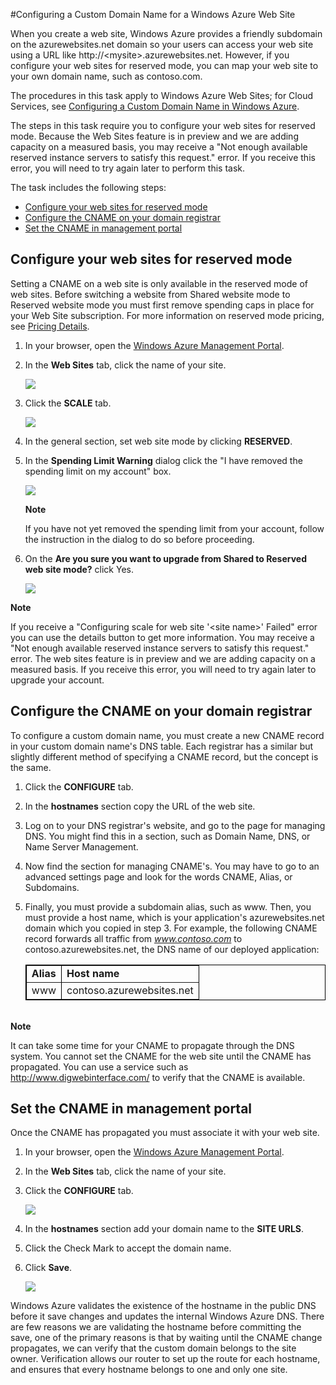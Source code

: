 #Configuring a Custom Domain Name for a Windows Azure Web Site

When you create a web site, Windows Azure provides a friendly subdomain on the azurewebsites.net domain so your users can access your web site using a URL like http://&lt;mysite>.azurewebsites.net. However, if you configure your web sites for reserved mode, you can map your web site to your own domain name, such as contoso.com. 

The procedures in this task apply to Windows Azure Web Sites; for Cloud Services, see [Configuring a Custom Domain Name in Windows Azure][cloudservicedns].

The steps in this task require you to configure your web sites for reserved mode. Because the Web Sites feature is in preview and we are adding capacity on a measured basis, you may receive a "Not enough available reserved instance servers to satisfy this request." error. If you receive this error, you will need to try again later to perform this task.

The task includes the following steps: 

- [Configure your web sites for reserved mode][]
- [Configure the CNAME on your domain registrar][]
- [Set the CNAME in management portal][]
 
<a name="bkmk_configreservedmode"></a><h2>Configure your web sites for reserved mode</h2>

Setting a CNAME on a web site is only available in the reserved mode of web sites. Before switching a website from Shared website mode to Reserved website mode you must first remove spending caps in place for your Web Site subscription. For more information on reserved mode pricing, see [Pricing Details][PricingDetails].

1. In your browser, open the [Windows Azure Management Portal][portal].
2. In the **Web Sites** tab, click the name of your site.

	![][reservedmode1]

3. Click the **SCALE** tab.

	![][reservedmode2]
	
4. In the general section, set web site mode by clicking **RESERVED**.
6. In the **Spending Limit Warning** dialog click the "I have removed the spending limit on my account" box.

	![][reservedmode3]

	<div class="dev-callout"> 
	<b>Note</b> 
	<p>If you have not yet removed the spending limit from your account, follow the instruction in the dialog to do so before proceeding.</p> 
	</div>
7. On the **Are you sure you want to upgrade from Shared to Reserved web site mode?** click Yes.

	![][reservedmode4]

<div class="dev-callout"> 
<b>Note</b> 
<p>If you receive a "Configuring scale for web site '&lt;site name>' Failed" error you can use the details button to get more information. You may receive a "Not enough available reserved instance servers to satisfy this request." error. The web sites feature is in preview and we are adding capacity on a measured basis. If you receive this error, you will need to try again later to upgrade your account.</p> 
</div>

<a name="bkmk_configurecname"></a><h2>Configure the CNAME on your domain registrar</h2>

To configure a custom domain name, you must create a new CNAME record in your custom domain name's DNS table. Each registrar has a similar but slightly different method of specifying a CNAME record, but the concept is the same.

1. Click the **CONFIGURE** tab. 
2. In the **hostnames** section copy the URL of the web site.
3. Log on to your DNS registrar's website, and go to the page for managing DNS. You might find this in a section, such as Domain Name, DNS, or Name Server Management.
4. Now find the section for managing CNAME's. You may have to go to an advanced settings page and look for the words CNAME, Alias, or Subdomains.
3. Finally, you must provide a subdomain alias, such as www. Then, you must provide a host name, which is your application's azurewebsites.net domain which you copied in step 3. 
	For example, the following CNAME record forwards all traffic from *www.contoso.com* to contoso.azurewebsites.net, the DNS name of our deployed application:

	<table border="1" cellspacing="0" cellpadding="5" style="border: 1px solid #000000;">
	<tr>
	  <td>
	    <strong>Alias</strong>
	  </td>
	  <td>
	    <strong>Host name</strong>
	  </td>
	</tr>
	<tr>
	  <td>www</td>
	  <td>contoso.azurewebsites.net</td>
	</tr>
	</table>
<br/>


<div class="dev-callout"> 
<b>Note</b> 
<p>It can take some time for your CNAME to propagate through the DNS system. You cannot set the CNAME for the web site until the CNAME has propagated. You can use a service such as <a href="http://www.digwebinterface.com/">http://www.digwebinterface.com/</a> to verify that the CNAME is available.</p> 
</div>

<a name="bkmk_setcname"></a><h2>Set the CNAME in management portal</h2>

Once the CNAME has propagated you must associate it with your web site.

1. In your browser, open the [Windows Azure Management Portal][portal].
2. In the **Web Sites** tab, click the name of your site.
4. Click the **CONFIGURE** tab.

	![][setcname1]

5. In the **hostnames** section add your domain name to the **SITE URLS**.
6. Click the Check Mark to accept the domain name.
7. Click **Save**.

	![][setcname2]

Windows Azure validates the existence of the hostname in the public DNS before it save changes and updates the internal Windows Azure DNS. There are few reasons we are validating the hostname before committing the save, one of the primary reasons is that by waiting until the CNAME change propagates, we can verify that the custom domain belongs to the site owner. Verification allows our router to set up the route for each hostname, and ensures that every hostname belongs to one and only one site.  


<!-- Bookmarks -->

[Configure your web sites for reserved mode]: #bkmk_configreservedmode
[Configure the CNAME on your domain registrar]: #bkmk_configurecname
[Set the CNAME in management portal]: #bkmk_setcname

<!-- Links -->

[PricingDetails]: https://www.windowsazure.com/en-us/pricing/details/
[portal]: http://manage.windowsazure.com
[digweb]: http://www.digwebinterface.com/
[cloudservicedns]: ../custom-dns/

<!-- images -->
[reservedmode1]: ../media/dncmntask-cname-1.png
[reservedmode2]: ../media/dncmntask-cname-2.png
[reservedmode3]: ../media/dncmntask-cname-3.png
[reservedmode4]: ../media/dncmntask-cname-4.png 

[setcname1]: ../media/dncmntask-cname-5.png
[setcname2]: ../media/dncmntask-cname-6.png